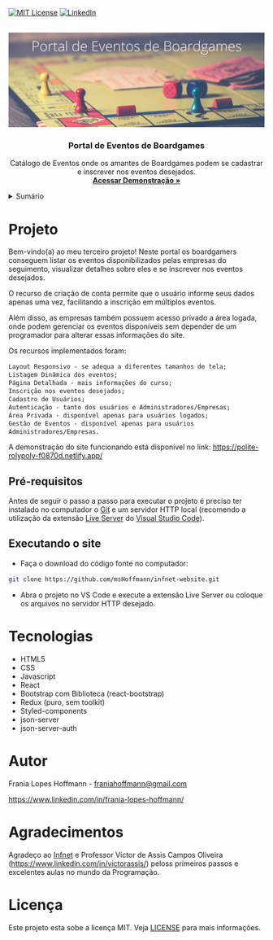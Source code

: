 <!-- BADGES -->
[![MIT License](https://img.shields.io/github/license/othneildrew/Best-README-Template.svg?style=for-the-badge
)](https://github.com/msHoffmann/infnet-website/blob/main/LICENSE)
[![LinkedIn](https://img.shields.io/badge/-LinkedIn-black.svg?style=for-the-badge&logo=linkedin&colorB=555)](https://github.com/msHoffmann/)

<br />
    <img src="github/header-readme.png" alt="Portal de Eventos de Boardgames" />

<div align="center">
  <h3 align="center">Portal de Eventos de Boardgames</h3>
  <p align="center">
    Catálogo de Eventos onde os amantes de Boardgames podem se cadastrar e inscrever nos eventos desejados. 
    <br />
    <a href="https://polite-rolypoly-f0870d.netlify.app/"><strong>Acessar Demonstração »</strong></a>
  </p>
</div>


<details>
  <summary>Sumário</summary>
  <ol>
    <li><a href="#sobre-o-projeto">Projeto</a></li>
    <li>
      <ul>
        <li><a href="#pré-requisitos">Pré-requisitos</a></li>
        <li><a href="#executando-o-site">Executando o Site</a></li>
      </ul>
    </li>
    <li><a href="#tecnologias-utilizadas">Tecnologias</a></li>
    <li><a href="#autor">Autor</a></li>
    <li><a href="#agradecimentos">Agradecimentos</a></li>
    <li><a href="#licença">Licença</a></li>
  </ol>
</details>


# Projeto

Bem-vindo(a) ao meu terceiro projeto! Neste portal os boardgamers conseguem listar os eventos disponibilizados pelas empresas do seguimento, visualizar detalhes sobre eles e se inscrever nos eventos desejados.

O recurso de criação de conta permite que o usuário informe seus dados apenas uma vez, facilitando a inscrição em múltiplos eventos.

Além disso, as empresas também possuem acesso privado a área logada, onde podem gerenciar os eventos disponíveis sem depender de um programador para alterar essas informações do site.

Os recursos implementados foram:

    Layout Responsivo - se adequa a diferentes tamanhos de tela;
    Listagem Dinâmica dos eventos;
    Página Detalhada - mais informações do curso;
    Inscrição nos eventos desejados;
    Cadastro de Usuários;
    Autenticação - tanto dos usuários e Administradores/Empresas;
    Área Privada - disponível apenas para usuários logados;
    Gestão de Eventos - disponível apenas para usuários Administradores/Empresas.

A demonstração do site funcionando está disponível no link: https://polite-rolypoly-f0870d.netlify.app/


## Pré-requisitos

Antes de seguir o passo a passo para executar o projeto é preciso ter instalado no computador o [Git](https://git-scm.com/) e um servidor HTTP local (recomendo a utilização da extensão [Live Server](https://marketplace.visualstudio.com/items?itemName=ritwickdey.LiveServer) do [Visual Studio Code](https://code.visualstudio.com/)).

## Executando o site

- Faça o download do código fonte no computador:
```sh
git clone https://github.com/msHoffmann/infnet-website.git
```

- Abra o projeto no VS Code e execute a extensão Live Server ou coloque os arquivos no servidor HTTP desejado.


# Tecnologias
- HTML5
- CSS
- Javascript
- React
- Bootstrap com Biblioteca (react-bootstrap)
- Redux (puro, sem toolkit)
- Styled-components
- json-server
- json-server-auth


# Autor
Frania Lopes Hoffmann - franiahoffmann@gmail.com

https://www.linkedin.com/in/frania-lopes-hoffmann/


# Agradecimentos

Agradeço ao [Infnet](https://www.infnet.edu.br/) e Professor Victor de Assis Campos Oliveira (https://www.linkedin.com/in/victorassis/) peloss primeiros passos e excelentes aulas no mundo da Programação.


# Licença

Este projeto esta sobe a licença MIT. Veja [LICENSE](https://github.com/msHoffmann/infnet-portalEventosBoardgames/blob/main/LICENSE) para mais informações.

